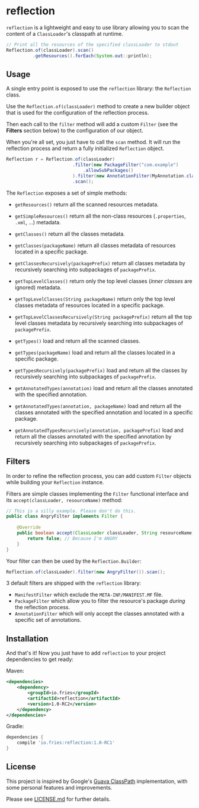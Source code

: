 # reflection

`reflection` is a lightweight and easy to use library allowing you to scan the content of a `ClassLoader`'s
classpath at runtime.

```java
// Print all the resources of the specified classLoader to stdout
Reflection.of(classLoader).scan()
          .getResources().forEach(System.out::println);
```

## Usage 

A single entry point is exposed to use the `reflection` library: the `Reflection` class.

Use the `Reflection.of(classLoader)` method to create a new builder object that is used for the configuration of the
reflection process.

Then each call to the `filter` method will add a custom `Filter` (see the **Filters** section below) to the
configuration of our object.

When you're all set, you just have to call the `scan` method. It will run the reflection process and return a fully
initialized `Reflection` object.

```java
Reflection r = Reflection.of(classLoader)
                         .filter(new PackageFilter("com.example")
                             .allowSubPackages()
                         ).filter(new AnnotationFilter(MyAnnotation.class))
                         .scan();
```

The `Reflection` exposes a set of simple methods:

 - `getResources()` return all the scanned resources metadata.
 - `getSimpleResources()` return all the non-class resources (`.properties`, `.xml`, ...) metadata.
 
 
 - `getClasses()` return all the classes metadata.
 - `getClasses(packageName)` return all classes metadata of resources located in a specific package.
 - `getClassesRecursively(packagePrefix)` return all classes metadata by recursively searching into subpackages of `packagePrefix`.
 
 
 - `getTopLevelClasses()` return only the top level classes (*inner classes* are ignored) metadata.
 - `getTopLevelClasses(String packageName)` return only the top level classes metadata of resources located in a specific package.
 - `getTopLevelClassesRecursively(String packagePrefix)` return all the top level classes metadata by recursively searching
    into subpackages of `packagePrefix`.


 - `getTypes()` load and return all the scanned classes.
 - `getTypes(packageName)` load and return all the classes located in a specific package.
 - `getTypesRecursively(packagePrefix)` load and return all the classes by recursively searching into subpackages of `packagePrefix`.
 
 
 - `getAnnotatedTypes(annotation)` load and return all the classes annotated with the specified annotation.
 - `getAnnotatedTypes(annotation, packageName)` load and return all the classes annotated with the specified annotation and
    located in a specific package.
 - `getAnnotatedTypesRecursively(annotation, packagePrefix)` load and return all the classes annotated with the specified
    annotation by recursively searching into subpackages of `packagePrefix`.

## Filters

In order to refine the reflection process, you can add custom `Filter` objects while building your `Reflection` instance.

Filters are simple classes implementing the `Filter` functional interface and its `accept(classLoader, resourceName)`
method:

```java
// This is a silly example. Please don't do this.
public class AngryFilter implements Filter {
	
	@Override
	public boolean accept(ClassLoader classLoader, String resourceName) {
		return false; // Because I'm ANGRY
	}
}
```

Your filter can then be used by the `Reflection.Builder`:
```java
Reflection.of(classLoader).filter(new AngryFilter()).scan();
```

3 default filters are shipped with the `reflection` library:

 - `ManifestFilter` which exclude the `META-INF/MANIFEST.MF` file.
 - `PackageFilter` which allow you to filter the resource's package *during* the reflection process.
 - `AnnotationFilter` which will only accept the classes annotated with a specific set of annotations.

## Installation

And that's it! Now you just have to add `reflection` to your project dependencies to get ready:

Maven:
```xml
<dependencies>
    <dependency>
        <groupId>io.fries</groupId>
        <artifactId>reflection</artifactId>
        <version>1.0-RC2</version>
    </dependency>
</dependencies>
```

Gradle:
```groovy
dependencies {
    compile 'io.fries:reflection:1.0-RC1'
}
```

## License 

This project is inspired by Google's [Guava ClassPath](https://github.com/google/guava/blob/master/guava/src/com/google/common/reflect/ClassPath.java)
implementation, with some personal features and improvements.

Please see [LICENSE.md](LICENSE.md) for further details.